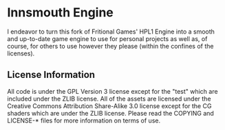 Innsmouth Engine
================

I endeavor to turn this fork of Fritional Games' HPL1 Engine into a smooth and up-to-date game engine to use for personal projects as well as, of course, for others to use however they please (within the confines of the licenses).


License Information
-------------------
All code is under the GPL Version 3 license except for the "test" which are included under the ZLIB license. All of the assets are licensed under the Creative Commons Attribution Share-Alike 3.0 license except for the CG shaders which are under the ZLIB license.  Please read the COPYING and LICENSE-* files for more information on terms of use.
